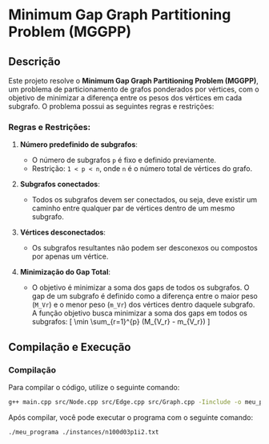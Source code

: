 # Minimum Gap Graph Partitioning Problem (MGGPP)

## Descrição
Este projeto resolve o **Minimum Gap Graph Partitioning Problem (MGGPP)**, um problema de particionamento de grafos ponderados por vértices, com o objetivo de minimizar a diferença entre os pesos dos vértices em cada subgrafo. O problema possui as seguintes regras e restrições:

### Regras e Restrições:
1. **Número predefinido de subgrafos**: 
   - O número de subgrafos `p` é fixo e definido previamente.
   - Restrição: `1 < p < n`, onde `n` é o número total de vértices do grafo.

2. **Subgrafos conectados**: 
   - Todos os subgrafos devem ser conectados, ou seja, deve existir um caminho entre qualquer par de vértices dentro de um mesmo subgrafo.

3. **Vértices desconectados**: 
   - Os subgrafos resultantes não podem ser desconexos ou compostos por apenas um vértice.

4. **Minimização do Gap Total**: 
   - O objetivo é minimizar a soma dos gaps de todos os subgrafos. O gap de um subgrafo é definido como a diferença entre o maior peso (`M_Vr`) e o menor peso (`m_Vr`) dos vértices dentro daquele subgrafo. A função objetivo busca minimizar a soma dos gaps em todos os subgrafos:
     \[
     \min \sum_{r=1}^{p} (M_{V_r} - m_{V_r})
     \]

## Compilação e Execução

### Compilação
Para compilar o código, utilize o seguinte comando:
```bash
g++ main.cpp src/Node.cpp src/Edge.cpp src/Graph.cpp -Iinclude -o meu_programa
```
Após compilar, você pode executar o programa com o seguinte comando:
```bash
./meu_programa ./instances/n100d03p1i2.txt
